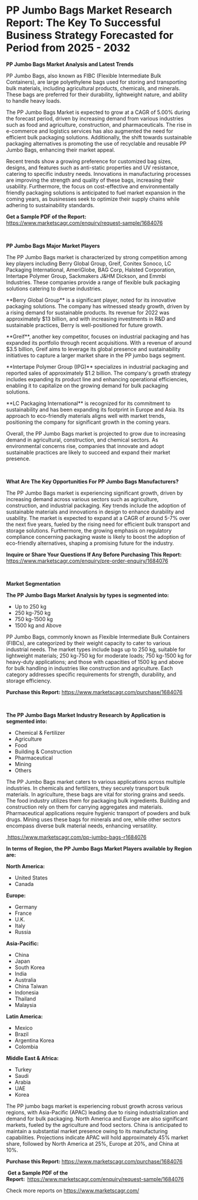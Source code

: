 <p><h1>PP Jumbo Bags Market Research Report: The Key To Successful Business Strategy Forecasted for Period from 2025 - 2032</h1></p><p><strong>PP Jumbo Bags Market Analysis and Latest Trends</strong></p>
<p><p>PP Jumbo Bags, also known as FIBC (Flexible Intermediate Bulk Containers), are large polyethylene bags used for storing and transporting bulk materials, including agricultural products, chemicals, and minerals. These bags are preferred for their durability, lightweight nature, and ability to handle heavy loads.</p><p>The PP Jumbo Bags Market is expected to grow at a CAGR of 5.00% during the forecast period, driven by increasing demand from various industries such as food and agriculture, construction, and pharmaceuticals. The rise in e-commerce and logistics services has also augmented the need for efficient bulk packaging solutions. Additionally, the shift towards sustainable packaging alternatives is promoting the use of recyclable and reusable PP Jumbo Bags, enhancing their market appeal.</p><p>Recent trends show a growing preference for customized bag sizes, designs, and features such as anti-static properties and UV resistance, catering to specific industry needs. Innovations in manufacturing processes are improving the strength and quality of these bags, increasing their usability. Furthermore, the focus on cost-effective and environmentally friendly packaging solutions is anticipated to fuel market expansion in the coming years, as businesses seek to optimize their supply chains while adhering to sustainability standards.</p></p>
<p><strong>Get a Sample PDF of the Report:&nbsp;</strong> <a href="https://www.marketscagr.com/enquiry/request-sample/1684076?utm_campaign=3249&utm_medium=2&utm_source=Github&utm_content=ia&utm_term=31032025&utm_id=pp-jumbo-bags">https://www.marketscagr.com/enquiry/request-sample/1684076</a></p>
<p>&nbsp;</p>
<p><strong>PP Jumbo Bags Major Market Players</strong></p>
<p><p>The PP Jumbo Bags market is characterized by strong competition among key players including Berry Global Group, Greif, Conitex Sonoco, LC Packaging International, AmeriGlobe, BAG Corp, Halsted Corporation, Intertape Polymer Group, Sackmakers J&HM Dickson, and Emmbi Industries. These companies provide a range of flexible bulk packaging solutions catering to diverse industries.</p><p>**Berry Global Group** is a significant player, noted for its innovative packaging solutions. The company has witnessed steady growth, driven by a rising demand for sustainable products. Its revenue for 2022 was approximately $13 billion, and with increasing investments in R&D and sustainable practices, Berry is well-positioned for future growth.</p><p>**Greif**, another key competitor, focuses on industrial packaging and has expanded its portfolio through recent acquisitions. With a revenue of around $3.5 billion, Greif aims to leverage its global presence and sustainability initiatives to capture a larger market share in the PP jumbo bags segment.</p><p>**Intertape Polymer Group (IPG)** specializes in industrial packaging and reported sales of approximately $1.2 billion. The company's growth strategy includes expanding its product line and enhancing operational efficiencies, enabling it to capitalize on the growing demand for bulk packaging solutions.</p><p>**LC Packaging International** is recognized for its commitment to sustainability and has been expanding its footprint in Europe and Asia. Its approach to eco-friendly materials aligns well with market trends, positioning the company for significant growth in the coming years.</p><p>Overall, the PP Jumbo Bags market is projected to grow due to increasing demand in agricultural, construction, and chemical sectors. As environmental concerns rise, companies that innovate and adopt sustainable practices are likely to succeed and expand their market presence.</p></p>
<p>&nbsp;</p>
<p><strong>What Are The Key Opportunities For PP Jumbo Bags Manufacturers?</strong></p>
<p><p>The PP Jumbo Bags market is experiencing significant growth, driven by increasing demand across various sectors such as agriculture, construction, and industrial packaging. Key trends include the adoption of sustainable materials and innovations in design to enhance durability and usability. The market is expected to expand at a CAGR of around 5-7% over the next five years, fueled by the rising need for efficient bulk transport and storage solutions. Furthermore, the growing emphasis on regulatory compliance concerning packaging waste is likely to boost the adoption of eco-friendly alternatives, shaping a promising future for the industry.</p></p>
<p><strong>Inquire or Share Your Questions If Any Before Purchasing This Report:</strong> <a href="https://www.marketscagr.com/enquiry/pre-order-enquiry/1684076?utm_campaign=3249&utm_medium=2&utm_source=Github&utm_content=ia&utm_term=31032025&utm_id=pp-jumbo-bags">https://www.marketscagr.com/enquiry/pre-order-enquiry/1684076</a></p>
<p>&nbsp;</p>
<p><strong>Market Segmentation</strong></p>
<p><strong>The PP Jumbo Bags Market Analysis by types is segmented into:</strong></p>
<p><ul><li>Up to 250 kg</li><li>250 kg-750 kg</li><li>750 kg-1500 kg</li><li>1500 kg and Above</li></ul></p>
<p><p>PP Jumbo Bags, commonly known as Flexible Intermediate Bulk Containers (FIBCs), are categorized by their weight capacity to cater to various industrial needs. The market types include bags up to 250 kg, suitable for lightweight materials; 250 kg-750 kg for moderate loads; 750 kg-1500 kg for heavy-duty applications; and those with capacities of 1500 kg and above for bulk handling in industries like construction and agriculture. Each category addresses specific requirements for strength, durability, and storage efficiency.</p></p>
<p><strong>Purchase this Report:&nbsp;</strong><a href="https://www.marketscagr.com/purchase/1684076?utm_campaign=3249&utm_medium=2&utm_source=Github&utm_content=ia&utm_term=31032025&utm_id=pp-jumbo-bags">https://www.marketscagr.com/purchase/1684076</a></p>
<p>&nbsp;</p>
<p><strong>The PP Jumbo Bags Market Industry Research by Application is segmented into:</strong></p>
<p><ul><li>Chemical & Fertilizer</li><li>Agriculture</li><li>Food</li><li>Building & Construction</li><li>Pharmaceutical</li><li>Mining</li><li>Others</li></ul></p>
<p><p>The PP Jumbo Bags market caters to various applications across multiple industries. In chemicals and fertilizers, they securely transport bulk materials. In agriculture, these bags are vital for storing grains and seeds. The food industry utilizes them for packaging bulk ingredients. Building and construction rely on them for carrying aggregates and materials. Pharmaceutical applications require hygienic transport of powders and bulk drugs. Mining uses these bags for minerals and ore, while other sectors encompass diverse bulk material needs, enhancing versatility.</p></p>
<p><a href="https://www.marketscagr.com/pp-jumbo-bags-r1684076?utm_campaign=3249&utm_medium=2&utm_source=Github&utm_content=ia&utm_term=31032025&utm_id=pp-jumbo-bags">&nbsp;https://www.marketscagr.com/pp-jumbo-bags-r1684076</a></p>
<p><strong>In terms of Region, the PP Jumbo Bags Market Players available by Region are:</strong></p>
<p>
    <p> <strong> North America: </strong>
        <ul>
            <li>United States</li>
            <li>Canada</li>
        </ul>
        </p> 
    <p> <strong> Europe: </strong>
        <ul>
            <li>Germany</li>
            <li>France</li>
            <li>U.K.</li>
            <li>Italy</li>
            <li>Russia</li>
        </ul>
        </p> 
    <p> <strong> Asia-Pacific: </strong>
        <ul>
            <li>China</li>
            <li>Japan</li>
            <li>South Korea</li>
            <li>India</li>
            <li>Australia</li>
            <li>China Taiwan</li>
            <li>Indonesia</li>
            <li>Thailand</li>
            <li>Malaysia</li>
        </ul>
        </p> 
    <p> <strong> Latin America: </strong>
        <ul>
            <li>Mexico</li>
            <li>Brazil</li>
            <li>Argentina Korea</li>
            <li>Colombia</li>
        </ul>
        </p> 
    <p> <strong> Middle East & Africa: </strong>
        <ul>
            <li>Turkey</li>
            <li>Saudi</li>
            <li>Arabia</li>
            <li>UAE</li>
            <li>Korea</li>
        </ul>
    </p>
    </p>
<p><p>The PP jumbo bags market is experiencing robust growth across various regions, with Asia-Pacific (APAC) leading due to rising industrialization and demand for bulk packaging. North America and Europe are also significant markets, fueled by the agriculture and food sectors. China is anticipated to maintain a substantial market presence owing to its manufacturing capabilities. Projections indicate APAC will hold approximately 45% market share, followed by North America at 25%, Europe at 20%, and China at 10%.</p></p>
<p><strong>Purchase this Report: </strong><a href="https://www.marketscagr.com/purchase/1684076?utm_campaign=3249&utm_medium=2&utm_source=Github&utm_content=ia&utm_term=31032025&utm_id=pp-jumbo-bags">https://www.marketscagr.com/purchase/1684076</a></p>
<p>&nbsp;<strong>Get a Sample PDF of the Report:&nbsp;&nbsp;</strong><a href="https://www.marketscagr.com/enquiry/request-sample/1684076?utm_campaign=3249&utm_medium=2&utm_source=Github&utm_content=ia&utm_term=31032025&utm_id=pp-jumbo-bags">https://www.marketscagr.com/enquiry/request-sample/1684076</a></p>
<p><strong></strong></p>
<p>Check more reports on <a href="https://www.marketscagr.com/?utm_campaign=3249&utm_medium=2&utm_source=Github&utm_content=ia&utm_term=31032025&utm_id=pp-jumbo-bags">https://www.marketscagr.com/</a></p>